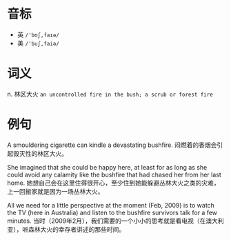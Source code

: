 # 音标

- 英 `/'bʊʃ,faɪə/`
- 美 `/'buʃ,faiə/`

# 词义

n. 林区大火
`an uncontrolled fire in the bush; a scrub or forest fire `

# 例句

A smouldering cigarette can kindle a devastating bushfire.
闷燃着的香烟会引起毁灭性的林区大火。

She imagined that she could be happy here, at least for as long as she could avoid any calamity like the bushfire that had chased her from her last home.
她想自己会在这里住得很开心，至少住到她能躲避丛林大火之类的灾难，上一回搬家就是因为一场丛林大火。

All we need for a little perspective at the moment (Feb, 2009) is to watch the TV (here in Australia) and listen to the bushfire survivors talk for a few minutes.
当时（2009年2月），我们需要的一个小小的思考就是看电视（在澳大利亚），听森林大火的幸存者讲述的那些时间。


